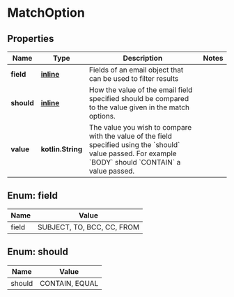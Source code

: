 
# MatchOption

## Properties
Name | Type | Description | Notes
------------ | ------------- | ------------- | -------------
**field** | [**inline**](#FieldEnum) | Fields of an email object that can be used to filter results | 
**should** | [**inline**](#ShouldEnum) | How the value of the email field specified should be compared to the value given in the match options. | 
**value** | **kotlin.String** | The value you wish to compare with the value of the field specified using the &#x60;should&#x60; value passed. For example &#x60;BODY&#x60; should &#x60;CONTAIN&#x60; a value passed. | 


<a name="FieldEnum"></a>
## Enum: field
Name | Value
---- | -----
field | SUBJECT, TO, BCC, CC, FROM


<a name="ShouldEnum"></a>
## Enum: should
Name | Value
---- | -----
should | CONTAIN, EQUAL



